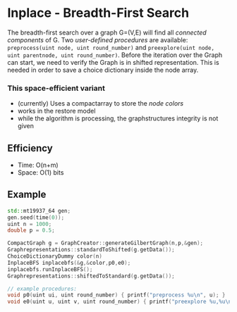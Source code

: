 Inplace - Breadth-First Search
===
The breadth-first search over a graph G=(V,E) will find all *connected components* of G. Two *user-defined procedures* are available: `preprocess(uint node, uint round_number)` and `preexplore(uint node, uint parentnode, uint round_number)`. Before the iteration over the Graph can start, we need to verify the Graph is in shifted representation. This is needed in order to save a choice dictionary inside the node array.

### This space-efficient variant
- (currently) Uses a compactarray to store the *node colors*
- works in the restore model
- while the algorithm is processing, the graphstructures integrity is not given


## Efficiency
* Time: O(n+m)
* Space: O(1) bits

## Example
```cpp
std::mt19937_64 gen;
gen.seed(time(0));
uint n = 1000;
double p = 0.5;

CompactGraph g = GraphCreator::generateGilbertGraph(n,p,&gen);
Graphrepresentations::standardToShifted(g.getData());
ChoiceDictionaryDummy color(n)
InplaceBFS inplacebfs(&g,&color,p0,e0);
inplacebfs.runInplaceBFS();
Graphrepresentations::shiftedToStandard(g.getData());

// example procedures:
void p0(uint ui, uint round_number) { printf("preprocess %u\n", u); }
void e0(uint u, uint v, uint round_number) { printf("preexplore %u,%u\n", u, v); }
```

